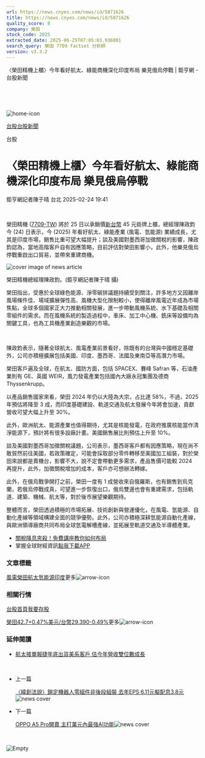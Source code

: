 ```yaml
---
url: https://news.cnyes.com/news/id/5871626
title: https://news.cnyes.com/news/id/5871626
quality_score: 8
company: 榮田
stock_code: 2025
extracted_date: 2025-06-25T07:05:03.936001
search_query: 榮田 7709 factset 分析師
version: v3.3.2
---
```


〈榮田精機上櫃〉今年看好航太、綠能商機深化印度布局 樂見俄烏停戰 | 鉅亨網 - 台股新聞

‌

‌

![home-icon](/assets/icons/breadCrumb/symbol-icon-home.svg)

[台股](/news/cat/tw_stock)[台股新聞](/news/cat/tw_stock_news)

台股

# 〈榮田精機上櫃〉今年看好航太、綠能商機深化印度布局 樂見俄烏停戰

鉅亨網記者陳于晴 台北 2025-02-24 19:41

‌

榮田精機 ([7709-TW](https://www.cnyes.com/twstock/7709)) 將於 25 日以承銷價[新台幣](https://invest.cnyes.com/forex/detail/usdtwd) 45 元掛牌上櫃，總經理陳政鈞今 (24) 日表示，今 (2025) 年看好航太、綠能產業 (風電、氫能源) 業績成長，尤其是印度市場，銷售比重可望大幅提升；談及美國對墨西哥加徵關稅的影響，陳政鈞認為，當地高階客戶自有因應策略，目前評估對榮田影響小，此外，他樂見俄烏停戰重啟出口貿易，並帶來重建商機。

![cover image of news article](/_next/image?url=https%3A%2F%2Fcimg.cnyes.cool%2Fprod%2Fnews%2F5871626%2Fl%2F4a3d7618eef0f452f8fb7f5a78c4959a.jpg&w=3840&q=75)

榮田精機總經理陳政鈞。(鉅亨網記者陳于晴 攝)

榮田指出，受惠於全球綠色能源、淨零碳排議題持續受到關注，許多地方又因離岸風場條件佳、場域擴展彈性高、風機大型化限制較小，使得離岸風電近年成為市場焦點，全球多個國家正大力推動相關發展，進一步帶動風機系統、水下基礎及相關零組件的需求。而在風機系統的製造過程中，車床、加工中心機、銑床等設備均為關鍵工具，也為工具機產業創造樂觀的市場。

‌

陳政鈞表示，隨著全球航太、風電產業前景看好，除既有的台灣與中國穩定基礎外，公司亦積極擴展包括美國、印度、墨西哥、法國及東南亞等高潛力市場。

榮田客戶遍及全球，在航太、國防方面，包括 SPACEX、賽峰 Safran 等，石油產業則有 GE、英國 WEIR，風力發電產業包括國內大廠永冠集團及德商 Thyssenkrupp。

以產品銷售國家來看，榮田 2024 年仍以大陸為大宗，占比達 58%，不過，2025 年預估將降至 3 成，而印度基礎建設、軌道交通及航太發展今年將會加速，貢獻營收可望大幅上升至 30%。

此外，歐洲航太、能源產業也值得期待，尤其是核能發電，在政府推廣核能當作清淨能源下，預計將有很多設廠計畫。美國銷售展比則預估上升至 10%。

談及美國對墨西哥加徵關稅議題，公司表示，墨西哥客戶都有因應策略，現在尚不敢貿然前往美國，若政策確定，可能會採取部分零件轉移至美國加工組裝，對於榮田來說都是賣機台，影響不大，說不定會帶動更多需求，產品售價可能較 2024 再提升，此外，加徵關稅增加的成本，客戶亦可想辦法轉嫁。

此外，在俄烏戰爭開打之前，榮田一度有 1 成營收來自俄羅斯，也有銷售到烏克蘭，若俄烏停戰成真，可望進一步恢復出口，俄烏雙邊也會有重建需求，包括軌道、建築、機械、航太等，對於後市展望樂觀期待。

整體而言，榮田透過積極的市場拓展、技術創新與營運優化，在風電、氫能源、自動化產線等領域構建全面的競爭優勢。此外，公司亦積極深耕氫能源自動化產線，與歐洲領導廠商共同布局全球氫電解槽產線，並拓展至軌道交通及半導體產業。

* [關稅降息夾殺！免費講座教你如何布局](https://www.rsc.com.tw/Cnyes_RSC/SeminarBooking2025InvestmentOutlook.aspx?utm_source=anue&utm_medium=usstocks_end)
* 掌握全球財經資訊[點我下載APP](http://www.cnyes.com/app/?utm_source=mweb&utm_medium=HamMenuBanner&utm_campaign=fixed&utm_content=entr)

### 文章標籤

[風電](https://news.cnyes.com/tag/風電 "風電")[榮田](https://news.cnyes.com/tag/榮田 "榮田")[航太](https://news.cnyes.com/tag/航太 "航太")[氫能源](https://news.cnyes.com/tag/氫能源 "氫能源")[印度](https://news.cnyes.com/tag/印度 "印度")更多![arrow-icon](/assets/icons/arrows/arrow-down.svg)

### 相關行情

[台股首頁](https://www.cnyes.com/twstock)[我要存股](https://supr.link/8OHaU)

[榮田42.7+0.47%](https://www.cnyes.com/twstock/7709)[美元/台幣29.390-0.49%](https://invest.cnyes.com/forex/detail/USDTWD)更多![arrow-icon](/assets/icons/arrows/arrow-down.svg)

### 延伸閱讀

* [航太接單報捷年底出貨美系客戶 估今年營收雙位數成長](/news/id/5871087)

‌

* 上一篇

  [〈緯創法說〉鎖定機器人零組件非後段組裝 去年EPS 6.11元擬配息3.8元](/news/id/5871819)![news cover](https://cimg.cnyes.cool/prod/news/5871819/m/5dd037c3be9c4138dbcf3266c1fcf17e.jpg)
* 下一篇

  [OPPO A5 Pro開賣 主打萬元內最強AI功能](/news/id/5871426)![news cover](https://cimg.cnyes.cool/prod/news/5871426/m/cc1bdd2abe4ba34177a0d30c1f6f7ff4.jpg)

‌

![Empty](/assets/icons/skeleton/empty-image.svg)

‌